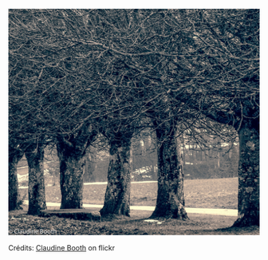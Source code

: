 ![Luca](/images/2022-09-25.jpg)

Crédits: [Claudine Booth](https://www.flickr.com/people/claudinebooth/) on flickr